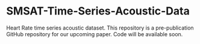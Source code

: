 # SMSAT-Time-Series-Acoustic-Data
Heart Rate time series acoustic dataset. This repository is a pre-publication GitHub repository for our upcoming paper. Code will be available soon. 
